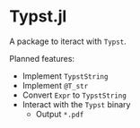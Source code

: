 
# Typst.jl

A package to iteract with `Typst`.

Planned features:
- Implement `TypstString`
- Implement `@T_str`
- Convert `Expr` to `TypstString`
- Interact with the `Typst` binary
    - Output `*.pdf`
